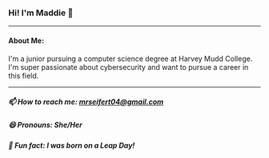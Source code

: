 ### Hi! I'm Maddie 📎
_____________

#### About Me:
I'm a junior pursuing a computer science degree at Harvey Mudd College. I'm super passionate about cybersecurity and want to pursue a career in this field.

---
##### 📫 How to reach me: mrseifert04@gmail.com
##### 😄 Pronouns: She/Her
##### 🐸 Fun fact: I was born on a Leap Day!
<!--
**mrseifert04/mrseifert04** is a ✨ _special_ ✨ repository because its `README.md` (this file) appears on your GitHub profile.

Hi! I'm Maddie 📎

- 📫 How to reach me: mseifert@hmc.edu
- 😄 Pronouns: She/Her
- 🐸 Fun fact: I was born on a Leap Day!
-->
